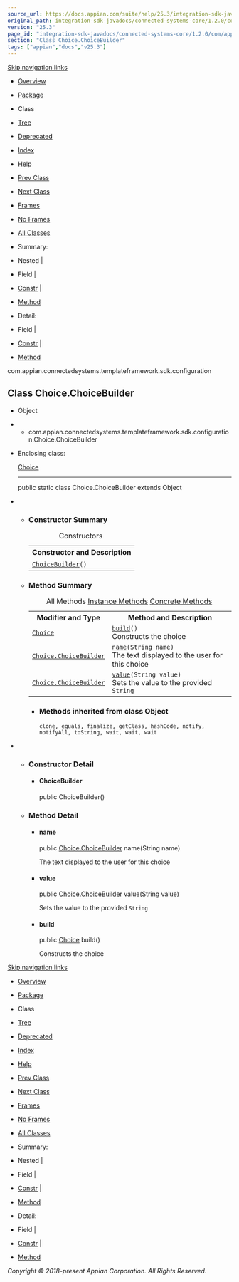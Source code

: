 ```yaml
---
source_url: https://docs.appian.com/suite/help/25.3/integration-sdk-javadocs/connected-systems-core/1.2.0/com/appian/connectedsystems/templateframework/sdk/configuration/Choice.ChoiceBuilder.html
original_path: integration-sdk-javadocs/connected-systems-core/1.2.0/com/appian/connectedsystems/templateframework/sdk/configuration/Choice.ChoiceBuilder.html
version: "25.3"
page_id: "integration-sdk-javadocs/connected-systems-core/1.2.0/com/appian/connectedsystems/templateframework/sdk/configuration/Choice.ChoiceBuilder"
section: "Class Choice.ChoiceBuilder"
tags: ["appian","docs","v25.3"]
---
```



[Skip navigation links](#skip.navbar.top "Skip navigation links")

-   [Overview](../../../../../../overview-summary.html)
-   [Package](package-summary.html)
-   Class
-   [Tree](package-tree.html)
-   [Deprecated](../../../../../../deprecated-list.html)
-   [Index](../../../../../../index-all.html)
-   [Help](../../../../../../help-doc.html)

-   [Prev Class](../../../../../../com/appian/connectedsystems/templateframework/sdk/configuration/Choice.html "class in com.appian.connectedsystems.templateframework.sdk.configuration")
-   [Next Class](../../../../../../com/appian/connectedsystems/templateframework/sdk/configuration/ConfigurationDescriptor.html "class in com.appian.connectedsystems.templateframework.sdk.configuration")

-   [Frames](../../../../../../index.html?com/appian/connectedsystems/templateframework/sdk/configuration/Choice.ChoiceBuilder.html)
-   [No Frames](Choice.ChoiceBuilder.html)

-   [All Classes](../../../../../../allclasses-noframe.html)

-   Summary: 
-   Nested | 
-   Field | 
-   [Constr](#constructor.summary) | 
-   [Method](#method.summary)

-   Detail: 
-   Field | 
-   [Constr](#constructor.detail) | 
-   [Method](#method.detail)

com.appian.connectedsystems.templateframework.sdk.configuration

## Class Choice.ChoiceBuilder

-   Object
-   -   com.appian.connectedsystems.templateframework.sdk.configuration.Choice.ChoiceBuilder

-   Enclosing class:

    [Choice](../../../../../../com/appian/connectedsystems/templateframework/sdk/configuration/Choice.html "class in com.appian.connectedsystems.templateframework.sdk.configuration")

    * * *

    public static class Choice.ChoiceBuilder
    extends Object

-   -   ### Constructor Summary

        <table class="memberSummary" border="0" cellpadding="3" cellspacing="0" summary="Constructor Summary table, listing constructors, and an explanation"><caption><span>Constructors</span><span class="tabEnd">&nbsp;</span></caption><tbody><tr><th class="colOne" scope="col">Constructor and Description</th></tr><tr class="altColor"><td class="colOne"><code><span class="memberNameLink"><a href="../../../../../../com/appian/connectedsystems/templateframework/sdk/configuration/Choice.ChoiceBuilder.html#ChoiceBuilder--">ChoiceBuilder</a></span>()</code>&nbsp;</td></tr></tbody></table>

    -   ### Method Summary

        <table class="memberSummary" border="0" cellpadding="3" cellspacing="0" summary="Method Summary table, listing methods, and an explanation"><caption><span id="t0" class="activeTableTab"><span>All Methods</span><span class="tabEnd">&nbsp;</span></span><span id="t2" class="tableTab"><span><a href="javascript:show(2);">Instance Methods</a></span><span class="tabEnd">&nbsp;</span></span><span id="t4" class="tableTab"><span><a href="javascript:show(8);">Concrete Methods</a></span><span class="tabEnd">&nbsp;</span></span></caption><tbody><tr><th class="colFirst" scope="col">Modifier and Type</th><th class="colLast" scope="col">Method and Description</th></tr><tr id="i0" class="altColor"><td class="colFirst"><code><a href="../../../../../../com/appian/connectedsystems/templateframework/sdk/configuration/Choice.html" title="class in com.appian.connectedsystems.templateframework.sdk.configuration">Choice</a></code></td><td class="colLast"><code><span class="memberNameLink"><a href="../../../../../../com/appian/connectedsystems/templateframework/sdk/configuration/Choice.ChoiceBuilder.html#build--">build</a></span>()</code><div class="block">Constructs the choice</div></td></tr><tr id="i1" class="rowColor"><td class="colFirst"><code><a href="../../../../../../com/appian/connectedsystems/templateframework/sdk/configuration/Choice.ChoiceBuilder.html" title="class in com.appian.connectedsystems.templateframework.sdk.configuration">Choice.ChoiceBuilder</a></code></td><td class="colLast"><code><span class="memberNameLink"><a href="../../../../../../com/appian/connectedsystems/templateframework/sdk/configuration/Choice.ChoiceBuilder.html#name-java.lang.String-">name</a></span>(String&nbsp;name)</code><div class="block">The text displayed to the user for this choice</div></td></tr><tr id="i2" class="altColor"><td class="colFirst"><code><a href="../../../../../../com/appian/connectedsystems/templateframework/sdk/configuration/Choice.ChoiceBuilder.html" title="class in com.appian.connectedsystems.templateframework.sdk.configuration">Choice.ChoiceBuilder</a></code></td><td class="colLast"><code><span class="memberNameLink"><a href="../../../../../../com/appian/connectedsystems/templateframework/sdk/configuration/Choice.ChoiceBuilder.html#value-java.lang.String-">value</a></span>(String&nbsp;value)</code><div class="block">Sets the value to the provided <code>String</code></div></td></tr></tbody></table>

        -   ### Methods inherited from class Object

            `clone, equals, finalize, getClass, hashCode, notify, notifyAll, toString, wait, wait, wait`

-   -   ### Constructor Detail

        -   #### ChoiceBuilder

            public ChoiceBuilder()

    -   ### Method Detail

        -   #### name

            public [Choice.ChoiceBuilder](../../../../../../com/appian/connectedsystems/templateframework/sdk/configuration/Choice.ChoiceBuilder.html "class in com.appian.connectedsystems.templateframework.sdk.configuration") name(String name)

            The text displayed to the user for this choice

        -   #### value

            public [Choice.ChoiceBuilder](../../../../../../com/appian/connectedsystems/templateframework/sdk/configuration/Choice.ChoiceBuilder.html "class in com.appian.connectedsystems.templateframework.sdk.configuration") value(String value)

            Sets the value to the provided `String`

        -   #### build

            public [Choice](../../../../../../com/appian/connectedsystems/templateframework/sdk/configuration/Choice.html "class in com.appian.connectedsystems.templateframework.sdk.configuration") build()

            Constructs the choice

[Skip navigation links](#skip.navbar.bottom "Skip navigation links")

-   [Overview](../../../../../../overview-summary.html)
-   [Package](package-summary.html)
-   Class
-   [Tree](package-tree.html)
-   [Deprecated](../../../../../../deprecated-list.html)
-   [Index](../../../../../../index-all.html)
-   [Help](../../../../../../help-doc.html)

-   [Prev Class](../../../../../../com/appian/connectedsystems/templateframework/sdk/configuration/Choice.html "class in com.appian.connectedsystems.templateframework.sdk.configuration")
-   [Next Class](../../../../../../com/appian/connectedsystems/templateframework/sdk/configuration/ConfigurationDescriptor.html "class in com.appian.connectedsystems.templateframework.sdk.configuration")

-   [Frames](../../../../../../index.html?com/appian/connectedsystems/templateframework/sdk/configuration/Choice.ChoiceBuilder.html)
-   [No Frames](Choice.ChoiceBuilder.html)

-   [All Classes](../../../../../../allclasses-noframe.html)

-   Summary: 
-   Nested | 
-   Field | 
-   [Constr](#constructor.summary) | 
-   [Method](#method.summary)

-   Detail: 
-   Field | 
-   [Constr](#constructor.detail) | 
-   [Method](#method.detail)

_Copyright © 2018-present Appian Corporation. All Rights Reserved._